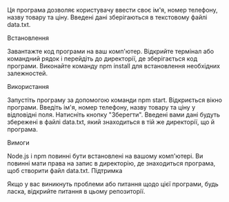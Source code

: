 Ця програма дозволяє користувачу ввести своє ім'я, номер телефону, назву товару та ціну. Введені дані зберігаються в текстовому файлі data.txt.

Встановлення

Завантажте код програми на ваш комп'ютер.
Відкрийте термінал або командний рядок і перейдіть до директорії, де зберігається код програми.
Виконайте команду npm install для встановлення необхідних залежностей.

Використання

Запустіть програму за допомогою команди npm start.
Відкриється вікно програми. Введіть ім'я, номер телефону, назву товару та ціну у відповідні поля.
Натисніть кнопку "Зберегти". Введені вами дані будуть збережені в файлі data.txt, який знаходиться в тій же директорії, що й програма.

Вимоги

Node.js і npm повинні бути встановлені на вашому комп'ютері.
Ви повинні мати права на запис в директорію, де знаходиться програма, щоб створити файл data.txt.
Підтримка

Якщо у вас виникнуть проблеми або питання щодо цієї програми, будь ласка, відкрийте питання в цьому репозиторії.
